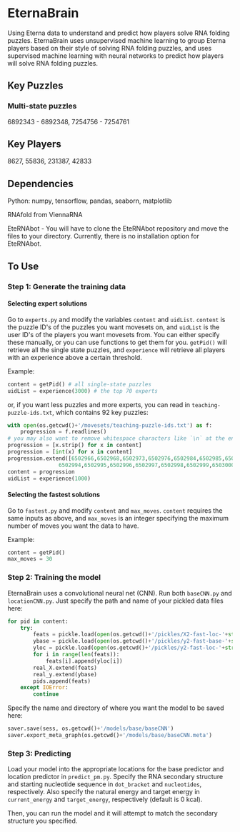 # EternaBrain
Using Eterna data to understand and predict how players solve RNA folding puzzles.
EternaBrain uses unsupervised machine learning to group Eterna players based on their style of solving RNA folding puzzles, and uses supervised machine learning with neural networks to predict how players will solve RNA folding puzzles.

## Key Puzzles
### Multi-state puzzles
6892343 - 6892348, 7254756 - 7254761

## Key Players
8627, 55836, 231387, 42833

## Dependencies
Python: numpy, tensorflow, pandas, seaborn, matplotlib

RNAfold from ViennaRNA

EteRNAbot - You will have to clone the EteRNAbot repository and move the files to your directory. Currently, there is no installation option for EteRNAbot.

## To Use
### Step 1: Generate the training data
#### Selecting expert solutions
Go to `experts.py` and modify the variables `content` and `uidList`. `content` is the puzzle ID's of the puzzles you want movesets on, and `uidList` is the user ID's of the players you want movesets from. You can either specify these manually, or you can use functions to get them for you. `getPid()` will retrieve all the single state puzzles, and `experience` will retrieve all players with an experience above a certain threshold. 

Example:
```python
content = getPid() # all single-state puzzles
uidList = experience(3000) # the top 70 experts
```
or, if you want less puzzles and more experts, you can read in `teaching-puzzle-ids.txt`, which contains 92 key puzzles:
```python
with open(os.getcwd()+'/movesets/teaching-puzzle-ids.txt') as f:
    progression = f.readlines()
# you may also want to remove whitespace characters like `\n` at the end of each line
progression = [x.strip() for x in content]
progression = [int(x) for x in content]
progression.extend([6502966,6502968,6502973,6502976,6502984,6502985,6502993, \
                6502994,6502995,6502996,6502997,6502998,6502999,6503000])
content = progression
uidList = experience(1000)
```

#### Selecting the fastest solutions
Go to `fastest.py` and modify `content` and `max_moves`. `content` requires the same inputs as above, and `max_moves` is an integer specifying the maximum number of moves you want the data to have.

Example:
```python
content = getPid()
max_moves = 30
```

### Step 2: Training the model
EternaBrain uses a convolutional neural net (CNN). Run both `baseCNN.py` and `locationCNN.py`. Just specify the path and name of your pickled data files here:
```python
for pid in content:
    try:
        feats = pickle.load(open(os.getcwd()+'/pickles/X2-fast-loc-'+str(pid),'rb'))
        ybase = pickle.load(open(os.getcwd()+'/pickles/y2-fast-base-'+str(pid),'rb'))
        yloc = pickle.load(open(os.getcwd()+'/pickles/y2-fast-loc-'+str(pid),'rb'))
        for i in range(len(feats)):
            feats[i].append(yloc[i])
        real_X.extend(feats)
        real_y.extend(ybase)
        pids.append(feats)
    except IOError:
        continue
```
Specify the name and directory of where you want the model to be saved here:
```python
saver.save(sess, os.getcwd()+'/models/base/baseCNN')
saver.export_meta_graph(os.getcwd()+'/models/base/baseCNN.meta')
```

### Step 3: Predicting
Load your model into the appropriate locations for the base predictor and location predictor in `predict_pm.py`. Specify the RNA secondary structure and starting nucleotide sequence in `dot_bracket` and `nucleotides`, respectively. Also specify the natural energy and target energy in `current_energy` and `target_energy`, respectively (default is 0 kcal).

Then, you can run the model and it will attempt to match the secondary structure you specified.
